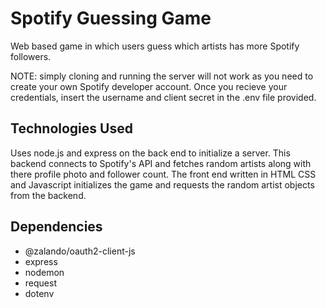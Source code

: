 # Spotify Guessing Game
 Web based game in which users guess which artists has more Spotify followers.
 
 NOTE: simply cloning and running the server will not work as you need to create your own Spotify developer account.
 Once you recieve your credentials, insert the username and client secret in the .env file provided.

## Technologies Used 
 Uses node.js and express on the back end to initialize a server. This backend connects to Spotify's
 API and fetches random artists along with there profile photo and follower count. The front end written in HTML CSS and Javascript
 initializes the game and requests the random artist objects from the backend.
 
## Dependencies
* @zalando/oauth2-client-js
* express
* nodemon
* request
* dotenv
